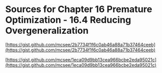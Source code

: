 # Sources for Chapter 16 Premature Optimization - 16.4 Reducing Overgeneralization


[https://gist.github.com/mcsee/2b7734f1f6c0ab46a88a71b37464ceeb](https://gist.github.com/mcsee/2b7734f1f6c0ab46a88a71b37464ceeb)

[https://gist.github.com/mcsee/1eca09d9bb13cea966bcbe2eda95021c](https://gist.github.com/mcsee/1eca09d9bb13cea966bcbe2eda95021c)